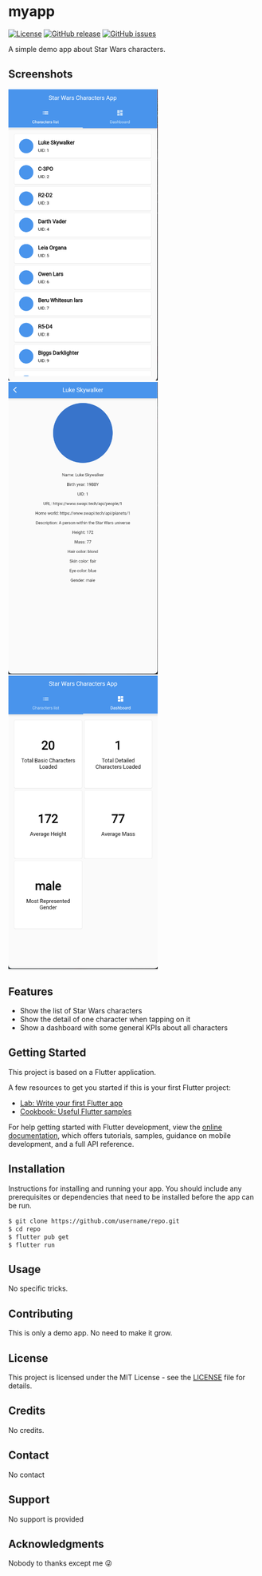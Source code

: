 # myapp

[![License](https://img.shields.io/badge/License-MIT-green.svg)](LICENSE)
[![GitHub release](https://img.shields.io/github/release/username/repo.svg)](https://github.com/username/repo/releases/)
[![GitHub issues](https://img.shields.io/github/issues/username/repo.svg)](https://github.com/username/repo/issues)

A simple demo app about Star Wars characters.

## Screenshots

<div>
<img src="/screenshots/listOfCharacters.png" alt="Screenshot 1" width="300"/> 
<img src="/screenshots/characterDetail.png" alt="Screenshot 1" width="300"/> 
<img src="/screenshots/dashboard.png" alt="Screenshot 1" width="300"/>
</div>


## Features

- Show the list of Star Wars characters
- Show the detail of one character when tapping on it
- Show a dashboard with some general KPIs about all characters


## Getting Started

This project is based on a Flutter application.

A few resources to get you started if this is your first Flutter project:

- [Lab: Write your first Flutter app](https://docs.flutter.dev/get-started/codelab)
- [Cookbook: Useful Flutter samples](https://docs.flutter.dev/cookbook)

For help getting started with Flutter development, view the
[online documentation](https://docs.flutter.dev/), which offers tutorials,
samples, guidance on mobile development, and a full API reference.


## Installation

Instructions for installing and running your app. You should include any prerequisites or dependencies that need to be installed before the app can be run.

```
$ git clone https://github.com/username/repo.git
$ cd repo
$ flutter pub get
$ flutter run
```

## Usage

No specific tricks.

## Contributing

This is only a demo app. No need to make it grow.

## License

This project is licensed under the MIT License - see the [LICENSE](LICENSE) file for details.

## Credits

No credits.

## Contact

No contact

## Support

No support is provided

## Acknowledgments

Nobody to thanks except me :stuck_out_tongue_winking_eye:
